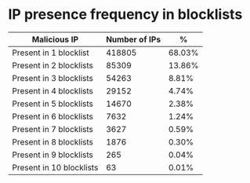 # IP presence frequency in blocklists
| Malicious IP | Number of IPs | % |
|----|----|----|
| Present in 1 blocklist | 418805 | 68.03% |
| Present in 2 blocklists | 85309 | 13.86% |
| Present in 3 blocklists | 54263 | 8.81% |
| Present in 4 blocklists | 29152 | 4.74% |
| Present in 5 blocklists | 14670 | 2.38% |
| Present in 6 blocklists | 7632 | 1.24% |
| Present in 7 blocklists | 3627 | 0.59% |
| Present in 8 blocklists | 1876 | 0.30% |
| Present in 9 blocklists | 265 | 0.04% |
| Present in 10 blocklists | 63 | 0.01% |
